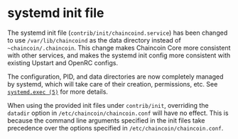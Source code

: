 systemd init file
=========

The systemd init file (`contrib/init/chaincoind.service`) has been changed to use
`/var/lib/chaincoind` as the data directory instead of `~chaincoin/.chaincoin`. This
change makes Chaincoin Core more consistent with other services, and makes the
systemd init config more consistent with existing Upstart and OpenRC configs.

The configuration, PID, and data directories are now completely managed by
systemd, which will take care of their creation, permissions, etc. See
[`systemd.exec (5)`](https://www.freedesktop.org/software/systemd/man/systemd.exec.html#RuntimeDirectory=)
for more details.

When using the provided init files under `contrib/init`, overriding the
`datadir` option in `/etc/chaincoin/chaincoin.conf` will have no effect. This is
because the command line arguments specified in the init files take precedence
over the options specified in `/etc/chaincoin/chaincoin.conf`.
